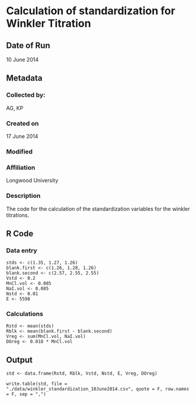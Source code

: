 # Calculation of standardization for Winkler Titration

## Date of Run 

10 June 2014

## Metadata

### Collected by:

AG, KP

### Created on

17 June 2014

### Modified

### Affiliation

Longwood University

### Description 

The code for the calculation of the standardization variables for the winkler titrations.

## R Code

### Data entry

    stds <- c(1.35, 1.27, 1.26)
    blank.first <- c(1.26, 1.28, 1.26)
    blank.second <- c(2.57, 2.55, 2.55)
    Vstd <- 0.2
    MnCl.vol <- 0.085
    NaI.vol <- 0.085
    Nstd <- 0.01
    E <- 5598

### Calculations

    Rstd <- mean(stds)
    Rblk <- mean(blank.first - blank.second)
    Vreg <- sum(MnCl.vol, NaI.vol)
    DOreg <- 0.018 * MnCl.vol

## Output

    std <- data.frame(Rstd, Rblk, Vstd, Nstd, E, Vreg, DOreg)

    write.table(std, file = "./data/winkler_standardization_10June2014.csv", quote = F, row.names = F, sep = ",")



